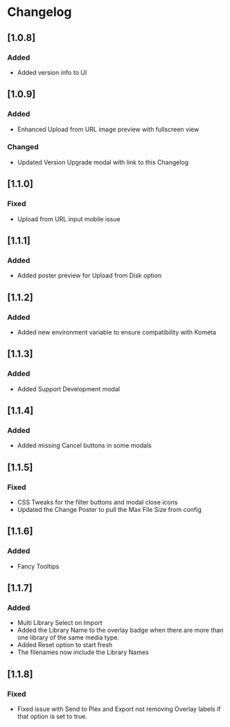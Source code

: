 # Changelog

## [1.0.8]
### Added
- Added version info to UI

## [1.0.9]
### Added
- Enhanced Upload from URL image preview with fullscreen view

### Changed
- Updated Version Upgrade modal with link to this Changelog

## [1.1.0]
### Fixed
- Upload from URL input mobile issue

## [1.1.1]
### Added
- Added poster preview for Upload from Disk option

## [1.1.2]
### Added
- Added new environment variable to ensure compatibility with Kometa

## [1.1.3]
### Added
- Added Support Development modal

## [1.1.4]
### Added
- Added missing Cancel buttons in some modals

## [1.1.5]
### Fixed
- CSS Tweaks for the filter buttons and modal close icons
- Updated the Change Poster to pull the Max File Size from config

## [1.1.6]
### Added
- Fancy Tooltips

## [1.1.7]
### Added
- Multi Library Select on Import
- Added the Library Name to the overlay badge when there are more than one library of the same media type.
- Added Reset option to start fresh
- The filenames now include the Library Names

## [1.1.8]
### Fixed
- Fixed issue with Send to Plex and Export not removing Overlay labels if that option is set to true.
